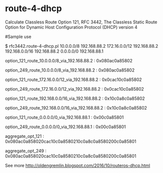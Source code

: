 # route-4-dhcp
Calculate Classless Route Option 121, RFC 3442, The Classless Static Route Option for Dynamic Host Configuration Protocol (DHCP) version 4

#Sample use

$ rfc3442.route-4-dhcp.pl 10.0.0.0/8 192.168.88.2 172.16.0.0/12 192.168.88.2 192.168.0.0/16 192.168.88.2 0.0.0.0/0 192.168.88.1

option_121_route_10.0.0.0/8_via_192.168.88.2 : 0x080ac0a85802

option_249_route_10.0.0.0/8_via_192.168.88.2 : 0x080ac0a85802

option_121_route_172.16.0.0/12_via_192.168.88.2 : 0x0cac10c0a85802

option_249_route_172.16.0.0/12_via_192.168.88.2 : 0x0cac10c0a85802

option_121_route_192.168.0.0/16_via_192.168.88.2 : 0x10c0a8c0a85802

option_249_route_192.168.0.0/16_via_192.168.88.2 : 0x10c0a8c0a85802

option_121_route_0.0.0.0/0_via_192.168.88.1 : 0x00c0a85801

option_249_route_0.0.0.0/0_via_192.168.88.1 : 0x00c0a85801

aggregate_opt_121 : 0x080ac0a858020cac10c0a8580210c0a8c0a8580200c0a85801

aggregate_opt_249 : 0x080ac0a858020cac10c0a8580210c0a8c0a8580200c0a85801



See more http://oldengremlin.blogspot.com/2016/10/routeros-dhcp.html
